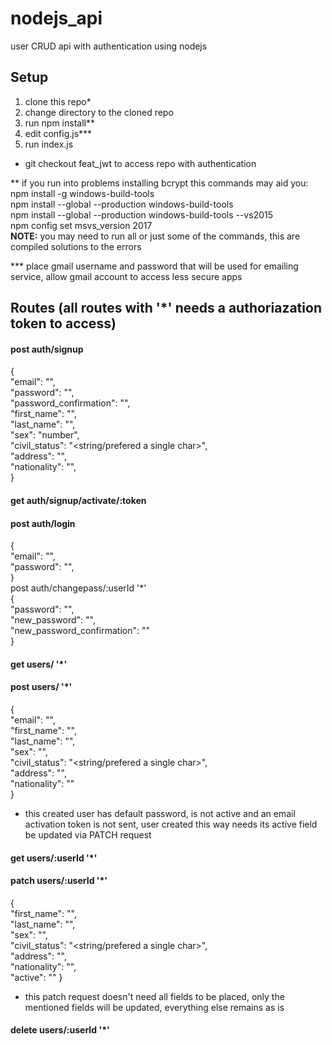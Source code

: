 # nodejs_api
user CRUD api with authentication using nodejs

## Setup
1) clone this repo*  
2) change directory to the cloned repo  
3) run npm install**  
4) edit config.js***  
5) run index.js  
  
* git checkout feat_jwt to access repo with authentication  

** if you run into problems installing bcrypt this commands may aid you:  
npm install -g windows-build-tools  
npm install --global --production windows-build-tools  
npm install --global --production windows-build-tools --vs2015  
npm config set msvs_version 2017  
<b>NOTE:</b> you may need to run all or just some of the commands, this are compiled solutions to the errors
  
*** place gmail username and password that will be used for emailing service, allow gmail account to access less secure apps  

## Routes (all routes with '*' needs a authoriazation token to access)
#### post auth/signup  
{  
	"email": "<string>",  
	"password": "<string>",  
  "password_confirmation": "<string>",  
  "first_name": "<string>",  
  "last_name": "<string>",  
  "sex": "number",  
  "civil_status": "<string/prefered a single char>",  
  "address": "<string>",  
  "nationality": "<string>",  
}  
#### get auth/signup/activate/:token  
#### post auth/login  
{  
	"email": "<string>",  
	"password": "<string>",  
}  
post auth/changepass/:userId '*'  
{  
	"password": "<string>",  
	"new_password": "<string>",  
	"new_password_confirmation": "<string>"  
}  
  
#### get users/ '*'  
#### post users/ '*'  
{  
	"email": "<string>",   
  "first_name": "<string>",  
  "last_name": "<string>",  
  "sex": "<number>",  
  "civil_status": "<string/prefered a single char>",  
  "address": "<string>",  
  "nationality": "<string>"    
}  
* this created user has default password, is not active and an email activation token is not sent, user created this way needs its active field be updated via PATCH request  
#### get users/:userId '*'  
#### patch users/:userId '*'  
{     
  "first_name": "<string>",  
  "last_name": "<string>",  
  "sex": "<number>",  
  "civil_status": "<string/prefered a single char>",  
  "address": "<string>",  
  "nationality": "<string>",  
  "active": "<boolean>"
} 
* this patch request doesn't need all fields to be placed, only the mentioned fields will be updated, everything else remains as is  
#### delete users/:userId '*'  
